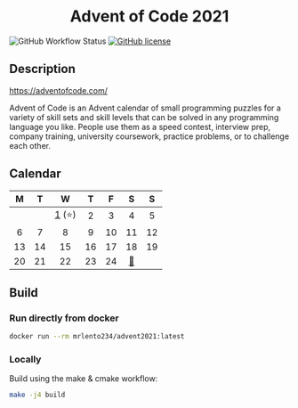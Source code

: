 <div align="center">    

# Advent of Code 2021

</div>

![GitHub Workflow Status](https://img.shields.io/github/workflow/status/lento234/advent2021/CMake)
[![GitHub license](https://img.shields.io/github/license/lento234/advent2021?color=blue)](https://github.com/lento234/advent2021/blob/main/LICENSE)

## Description

https://adventofcode.com/

Advent of Code is an Advent calendar of small programming puzzles for a variety of skill sets and skill levels that can be solved in any programming language you like. People use them as a speed contest, interview prep, company training, university coursework, practice problems, or to challenge each other. 

## Calendar

|   M   |   T   |            W             |   T   |   F   |                        S                         |   S   |
| :---: | :---: | :----------------------: | :---: | :---: | :----------------------------------------------: | :---: |
|       |       | [1](day01/README.md) (⭐) |   2   |   3   |                        4                         |   5   |
|   6   |   7   |            8             |   9   |  10   |                        11                        |  12   |
|  13   |  14   |            15            |  16   |  17   |                        18                        |  19   |
|  20   |  21   |            22            |  23   |  24   | [🎁](https://www.youtube.com/watch?v=xvFZjo5PgG0) |       |

## Build 

### Run directly from docker

```bash
docker run --rm mrlento234/advent2021:latest
```

### Locally

Build using the make & cmake workflow:

```bash
make -j4 build
```

